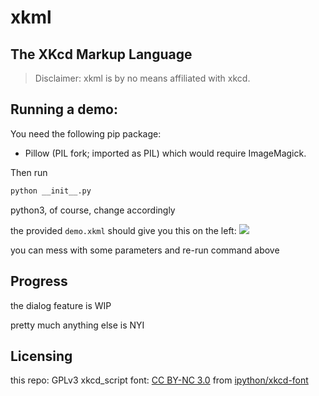 # xkml
## The XKcd Markup Language

> Disclaimer: xkml is by no means affiliated with xkcd.

## Running a demo:
You need the following pip package:
- Pillow (PIL fork; imported as PIL)
which would require ImageMagick.

Then run
```bash
python __init__.py
```
python3, of course, change accordingly

the provided `demo.xkml` should give you this on the left:
![](https://fkfd.me/static/xkml/dialogs_demo_0.png)

you can mess with some parameters and re-run command above

## Progress
the dialog feature is WIP

pretty much anything else is NYI

## Licensing
this repo: GPLv3
xkcd_script font: [CC BY-NC 3.0](https://creativecommons.org/licenses/by-nc/3.0/) from [ipython/xkcd-font](https://github.com/ipython/xkcd-font)
